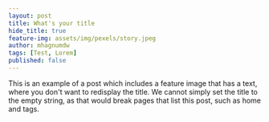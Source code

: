 ```yaml
---
layout: post
title: What's your title
hide_title: true
feature-img: assets/img/pexels/story.jpeg
author: mhagnumdw
tags: [Test, Lorem]
published: false
---
```


This is an example of a post which includes a feature image that has a
text, where you don't want to redisplay the title.
We cannot simply set the title to the empty string, as that would
break pages that list this post, such as home and tags.
